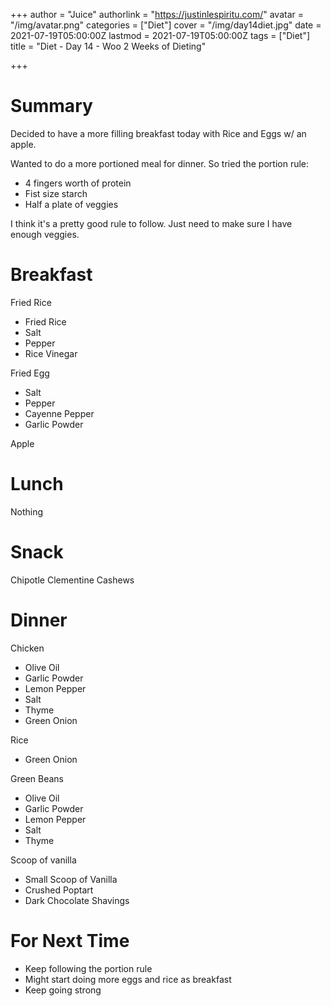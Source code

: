 +++
author = "Juice"
authorlink = "https://justinlespiritu.com/"
avatar = "/img/avatar.png"
categories = ["Diet"]
cover = "/img/day14diet.jpg"
date = 2021-07-19T05:00:00Z
lastmod = 2021-07-19T05:00:00Z
tags = ["Diet"]
title = "Diet - Day 14 - Woo 2 Weeks of Dieting"

+++
# Summary

Decided to have a more filling breakfast today with Rice and Eggs w/ an apple.

Wanted to do a more portioned meal for dinner.  So tried the portion rule:

* 4 fingers worth of protein
* Fist size starch
* Half a plate of veggies

I think it's a pretty good rule to follow.  Just need to make sure I have enough veggies.

# Breakfast

Fried Rice

* Fried Rice
* Salt
* Pepper
* Rice Vinegar

Fried Egg

* Salt
* Pepper
* Cayenne Pepper
* Garlic Powder

Apple

# Lunch

Nothing

# Snack

Chipotle Clementine Cashews

# Dinner

Chicken

* Olive Oil
* Garlic Powder
* Lemon Pepper
* Salt
* Thyme
* Green Onion

Rice

* Green Onion

Green Beans

* Olive Oil
* Garlic Powder
* Lemon Pepper
* Salt
* Thyme

Scoop of vanilla

* Small Scoop of Vanilla
* Crushed Poptart
* Dark Chocolate Shavings

# For Next Time

* Keep following the portion rule
* Might start doing more eggs and rice as breakfast
* Keep going strong